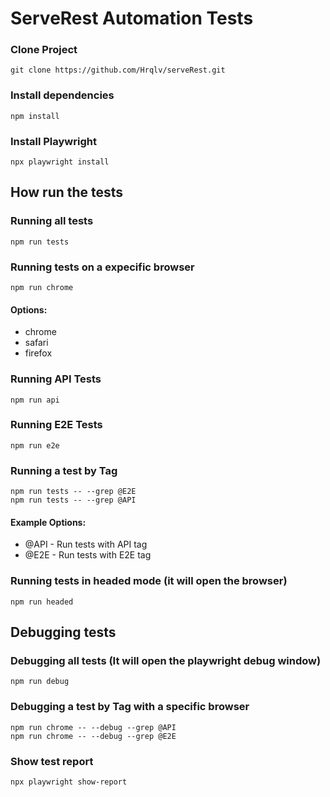 # ServeRest Automation Tests

### Clone Project 

```
git clone https://github.com/Hrqlv/serveRest.git
```
### Install dependencies

```
npm install
```

### Install Playwright 

```
npx playwright install
```

## How run the tests

### Running all tests
```
npm run tests
```
### Running tests on a expecific browser
```
npm run chrome
```
#### Options:
- chrome
- safari
- firefox

### Running API Tests
```
npm run api
```
### Running E2E Tests
```
npm run e2e
```

### Running a test by Tag
```
npm run tests -- --grep @E2E
npm run tests -- --grep @API
```

#### Example Options:
- @API - Run tests with API tag
- @E2E - Run tests with E2E tag

### Running tests in headed mode (it will open the browser)
```
npm run headed
```

## Debugging tests

### Debugging all tests (It will open the playwright debug window)
```
npm run debug
```

### Debugging a test by Tag with a specific browser
```
npm run chrome -- --debug --grep @API
npm run chrome -- --debug --grep @E2E
```

### Show test report
```
npx playwright show-report
```
